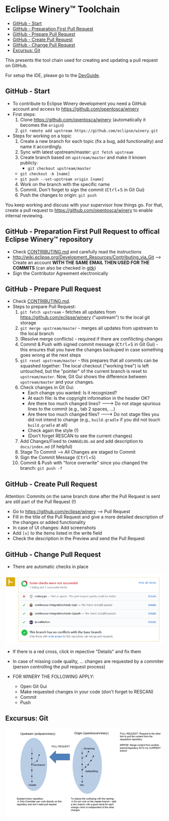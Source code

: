 # Eclipse Winery™ Toolchain

<!-- toc -->

- [GitHub - Start](#github---start)
- [GitHub - Preparation First Pull Request](#github---preparation-first-pull-request)
- [GitHub - Prepare Pull Request](#github---prepare-pull-request)
- [GitHub - Create Pull Request](#github---create-pull-request)
- [GitHub - Change Pull Request](#github---change-pull-request)
- [Excursus: Git](#excursus-git)

<!-- tocstop -->

This presents the tool chain used for creating and updating a pull request on GitHub.

For setup the IDE, please go to the [DevGuide](./).

## GitHub - Start

* To contribute to Eclipse Winery development you need a GitHub account and access to <https://github.com/opentosca/winery>
* First steps:
  1. Clone https://github.com/opentosca/winery (automatically it becomes the `origin`)
  2. `git remote add upstream https://github.com/eclipse/winery.git`
* Steps for working on a topic
  1. Create a new branch for each topic (fix a bug, add functionality) and name it accordingly.
  2. Sync with latest upstream/master: `git fetch upstream`
  3. Create branch based on `upstream/master` and make it known publicly:
     - `git checkout upstream/master`
   - `git checkout -b [name]`
   - `git push --set-upstream origin [name]`
  4. Work on the branch with the specific name
  5. Commit. Don't forget to sign the commit (<kbd>Ctrl</kbd>+<kbd>S</kbd> in Git Gui)
  6. Push the changes to origin: `git push`

You keep working and discuss with your supervisor how things go.
For that, create a pull request to https://github.com/opentosca/winery to enable internal reviewing.

## GitHub - Preparation First Pull Request to offical Eclipse Winery™ repository

* Check [CONTRIBUTING.md](https://github.com/eclipse/winery/blob/master/CONTRIBUTING.md) and carefully read the instructions
* http://wiki.eclipse.org/Development_Resources/Contributing_via_Git --> Create an account **WITH THE SAME EMAIL THEN USED FOR THE COMMITS** (can also be checked in [gitk])
* Sign the Contributor Agreement electronically

## GitHub - Prepare Pull Request

* Check [CONTRIBUTING.md](https://github.com/eclipse/winery/blob/master/CONTRIBUTING.md).
* Steps to prepare Pull Request:
  1. `git fetch upstream` - fetches all updates from https://github.com/eclipse/winery ("upstream") to the local git storage
  2. `git merge upstream/master` - merges all updates from upstream to the local branch
  3. (Resolve merge conflicts) - required if there are confilicting changes
  4. Commit & Push with signed commit message (<kbd>Ctrl</kbd>+<kbd>S</kbd> in Git Gui) - this ensures that you have the changes backuped in case something goes wrong at the next steps 
  5. `git reset upstream/master` - this prepares that all commits can be squashed together:
     The local checkout ("working tree") is left untouched, but the "pointer" of the current branch is reset to `upstream/master`.
     Now, Git Gui shows the difference between `upstream/master` and your changes.
  6. Check changes in Git Gui:
     - Each change you wanted: Is it recognized?
     - At each file: Is the copyright information in the header OK?
     - Are there too much changed lines? 🡒 Do not stage spurious lines to the commit (e.g., tab 2 spaces, ...)
     - Are there too much changed files? 🡒 Do not stage files you did not intend to change (e.g., `build.gradle` if you did not touch `build.gradle` at all)
     - Check again the style (!)
     - (Don't forget RESCAN to see the current changes)
  7. Add Changes/Fixed to `CHANGELOG.md` and add description to `docs/index.md` (if helpful)
  8. Stage To Commit --> All Changes are staged to Commit
  9. Sign the Commit Message (<kbd>Ctrl</kbd>+<kbd>S</kbd>)
  10. Commit & Push with "force overwrite" since you changed the branch: `git push -f`

## GitHub - Create Pull Request

Attention: Commits on the same branch done after the Pull Request is sent are still part of the Pull Request (!)

* Go to https://github.com/eclipse/winery --> Pull Request
* Fill in the title of the Pull Request and give a more detailed description of the changes or added functionality
* In case of UI changes: Add screenshots
* Add `[x]` to the items listed in the write field
* Check the description in the Preview and send the Pull Request

## GitHub - Change Pull Request

* There are automatic checks in place

![GitAutoCheck](graphics/autoCheckGit.png)

* If there is a red cross, click in repective "Details" and fix them

* In case of missing code quality, ... changes are requested by a commiter (person controlling the pull request process)
* FOR WINERY THE FOLLOWING APPLY:
  - Open Git Gui
  - Make requested changes in your code (don't forget to RESCAN)
  - Commit
  - Push

## Excursus: Git

![ExcursusGit](graphics/ExcursusGit.png)

  [gitk]: https://lostechies.com/joshuaflanagan/2010/09/03/use-gitk-to-understand-git/
